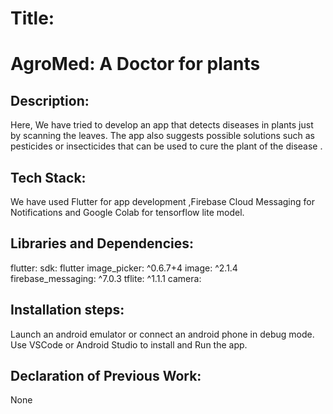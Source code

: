 # Title:
# AgroMed: A Doctor for plants

## Description:
Here, We have tried to develop an app that detects diseases in plants just by scanning the leaves. The app also suggests possible solutions such as pesticides or insecticides that can be used to cure the plant of the disease .


## Tech Stack:
We have used Flutter for app development ,Firebase Cloud Messaging for Notifications and Google Colab for tensorflow lite model.


## Libraries and Dependencies:
 flutter:
    sdk: flutter
  image_picker: ^0.6.7+4
  image: ^2.1.4
  firebase_messaging: ^7.0.3 
  tflite: ^1.1.1
  camera:

## Installation steps:
Launch an android emulator or connect an android phone in debug mode. Use VSCode or Android Studio to install and Run the app.

## Declaration of Previous Work:
None
